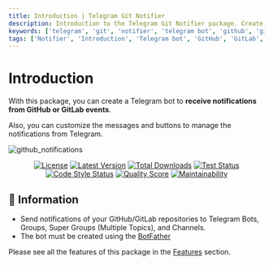 ```yaml
---
title: Introduction | Telegram Git Notifier
description: Introduction to the Telegram Git Notifier package. Create a Telegram bot to receive notifications from GitHub or GitLab events. Customize the messages and buttons to manage the notifications from Telegram.
keywords: ['telegram', 'git', 'notifier', 'telegram bot', 'github', 'gitlab', 'notifications', 'receive notifications', 'telegram git notifier']
tags: ['Notifier', 'Introduction', 'Telegram bot', 'GitHub', 'GitLab', 'Notifications', 'Telegram Git Notifier Introduction']
---
```


# Introduction

With this package, you can create a Telegram bot to **receive notifications from GitHub or GitLab events**.

Also, you can customize the messages and buttons to manage the notifications from Telegram.

![github_notifications](images/telegram-git-notifier-background.svg)

<p align="center">
<a href="#"><img src="https://img.shields.io/github/license/cslant/laravel-telegram-git-notifier.svg?style=flat-square" alt="License" /></a>
<a href="https://github.com/cslant/laravel-telegram-git-notifier/releases"><img src="https://img.shields.io/github/release/cslant/laravel-telegram-git-notifier.svg?style=flat-square" alt="Latest Version" /></a>
<a href="https://packagist.org/packages/cslant/laravel-telegram-git-notifier"><img src="https://img.shields.io/packagist/dt/cslant/laravel-telegram-git-notifier.svg?style=flat-square" alt="Total Downloads" /></a>
<a href="https://github.com/cslant/laravel-telegram-git-notifier/actions/workflows/setup_test.yml"><img src="https://img.shields.io/github/actions/workflow/status/cslant/laravel-telegram-git-notifier/setup_test.yml?label=tests&branch=main" alt="Test Status" /></a>
<a href="https://github.com/cslant/laravel-telegram-git-notifier/actions/workflows/php-cs-fixer.yml"><img src="https://img.shields.io/github/actions/workflow/status/cslant/laravel-telegram-git-notifier/php-cs-fixer.yml?label=code%20style&branch=main" alt="Code Style Status" /></a>
<a href="https://scrutinizer-ci.com/g/cslant/laravel-telegram-git-notifier"><img src="https://img.shields.io/scrutinizer/g/cslant/laravel-telegram-git-notifier.svg?style=flat-square" alt="Quality Score" /></a>
<a href="https://codeclimate.com/github/cslant/laravel-telegram-git-notifier/maintainability"><img src="https://api.codeclimate.com/v1/badges/a4f72c7bdd4200cf3dda/maintainability" alt="Maintainability" /></a>
</p>

## 📝 Information

- Send notifications of your GitHub/GitLab repositories to Telegram Bots, Groups, Super Groups (Multiple Topics), and Channels.
- The bot must be created using the [BotFather](https://core.telegram.org/bots#6-botfather)

Please see all the features of this package in the [Features](prologue/features) section.
